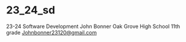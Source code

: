 # 23_24_sd
23-24 Software Development
John Bonner
Oak Grove High School
11th grade
Johnbonner23120@gmail.com
